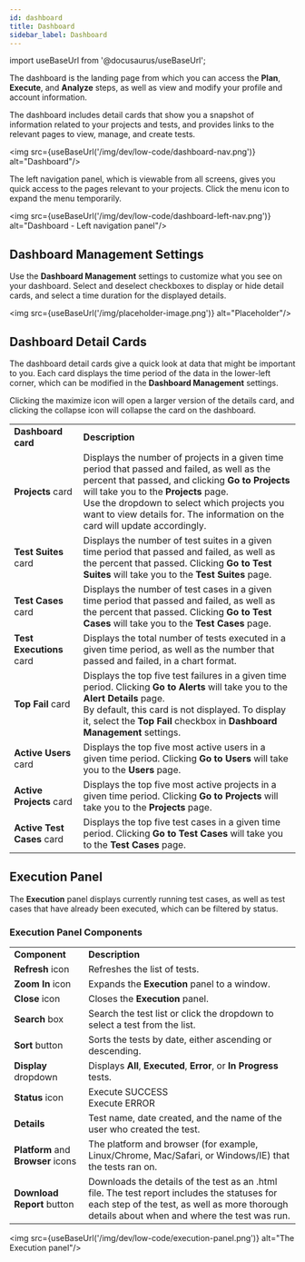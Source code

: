 ```yaml
---
id: dashboard
title: Dashboard
sidebar_label: Dashboard
---
```


import useBaseUrl from '@docusaurus/useBaseUrl';

The dashboard is the landing page from which you can access the **Plan**, **Execute**, and **Analyze** steps, as well as view and modify your profile and account information.

The dashboard includes detail cards that show you a snapshot of information related to your projects and tests, and provides links to the relevant pages to view, manage, and create tests.

<img src={useBaseUrl('/img/dev/low-code/dashboard-nav.png')} alt="Dashboard"/>

The left navigation panel, which is viewable from all screens, gives you quick access to the pages relevant to your projects. Click the menu icon to expand the menu temporarily.

<img src={useBaseUrl('/img/dev/low-code/dashboard-left-nav.png')} alt="Dashboard - Left navigation panel"/>

## Dashboard Management Settings
Use the **Dashboard Management** settings to customize what you see on your dashboard. Select and deselect checkboxes to display or hide detail cards, and select a time duration for the displayed details.

<img src={useBaseUrl('/img/placeholder-image.png')} alt="Placeholder"/>

## Dashboard Detail Cards
The dashboard detail cards give a quick look at data that might be important to you. Each card displays the time period of the data in the lower-left corner, which can be modified in the **Dashboard Management** settings.

Clicking the maximize icon will open a larger version of the details card, and clicking the collapse icon will collapse the card on the dashboard.

<table>
  <tr>
    <td><b>Dashboard card</b>
    </td>
    <td><b>Description</b>
    </td>
  </tr>
  <tr>
    <td><b>Projects</b> card
    </td>
    <td>Displays the number of projects in a given time period that passed and failed, as well as the percent that passed, and clicking <b>Go to Projects</b> will take you to the <b>Projects</b> page.
    <br/>
    Use the dropdown to select which projects you want to view details for. The information on the card will update accordingly.
    </td>
  </tr>
  <tr>
    <td><b>Test Suites</b> card
    </td>
    <td>Displays the number of test suites in a given time period that passed and failed, as well as the percent that passed. Clicking <b>Go to Test Suites</b> will take you to the <b>Test Suites</b> page.
    </td>
  </tr>
  <tr>
    <td><b>Test Cases</b> card
    </td>
    <td>Displays the number of test cases in a given time period that passed and failed, as well as the percent that passed. Clicking <b>Go to Test Cases</b> will take you to the <b>Test Cases</b> page.
    </td>
  </tr>
  <tr>
    <td><b>Test Executions</b> card
    </td>
    <td>Displays the total number of tests executed in a given time period, as well as the number that passed and failed, in a chart format.
    </td>
  </tr>
  <tr>
    <td><b>Top Fail</b> card
    </td>
    <td>Displays the top five test failures in a given time period. Clicking <b>Go to Alerts</b> will take you to the <b>Alert Details</b> page.
    <br/>
    By default, this card is not displayed. To display it, select the <b>Top Fail</b> checkbox in <b>Dashboard Management</b> settings.
    </td>
  <tr>
    <td><b>Active Users</b> card
    </td>
    <td>Displays the top five most active users in a given time period. Clicking <b>Go to Users</b> will take you to the <b>Users</b> page.
    </td>
  </tr>
  <tr>
    <td><b>Active Projects</b> card
    </td>
    <td>Displays the top five most active projects in a given time period. Clicking <b>Go to Projects</b> will take you to the <b>Projects</b> page.
    </td>
  </tr>
  <tr>
    <td><b>Active Test Cases</b> card
    </td>
    <td>Displays the top five test cases in a given time period. Clicking <b>Go to Test Cases</b> will take you to the <b>Test Cases</b> page.
    </td>
  </tr>
</table>

## Execution Panel
The <b>Execution</b> panel displays currently running test cases, as well as test cases that have already been executed, which can be filtered by status.

### Execution Panel Components

<table>
  <tr>
    <td><b>Component</b>
    </td>
    <td><b>Description</b>
    </td>
  </tr>
  <tr>
    <td><b>Refresh</b> icon
    </td>
    <td>Refreshes the list of tests.
    </td>
  </tr>
  <tr>
    <td><b>Zoom In</b> icon
    </td>
    <td>Expands the <b>Execution</b> panel to a window.
    </td>
  </tr>
  <tr>
    <td><b>Close</b> icon
    </td>
    <td>Closes the <b>Execution</b> panel.
    </td>
  </tr>
  <tr>
    <td><b>Search</b> box
    </td>
    <td>Search the test list or click the dropdown to select a test from the list.
    </td>
  </tr>
  <tr>
    <td><b>Sort</b> button
    </td>
    <td>Sorts the tests by date, either ascending or descending.
    </td>
  </tr>
  <tr>
    <td><b>Display</b> dropdown
    </td>
    <td>Displays <b>All</b>, <b>Executed</b>, <b>Error</b>, or <b>In Progress</b> tests.
    </td>
  </tr>
  <tr>
    <td><b>Status</b> icon
    </td>
    <td>Execute SUCCESS
        <br/>
        Execute ERROR
    </td>
  </tr>
  <tr>
    <td><b>Details</b>
    </td>
    <td>Test name, date created, and the name of the user who created the test.
    </td>
  </tr>
  <tr>
    <td><b>Platform</b> and <b>Browser</b> icons
    </td>
    <td>The platform and browser (for example, Linux/Chrome, Mac/Safari, or Windows/IE) that the tests ran on.
    </td>
  </tr>
  <tr>
    <td><b>Download Report</b> button
    </td>
    <td>Downloads the details of the test as an .html file. The test report includes the statuses for each step of the test, as well as more thorough details about when and where the test was run.
    </td>
  </tr>
</table>

<img src={useBaseUrl('/img/dev/low-code/execution-panel.png')} alt="The Execution panel"/>
